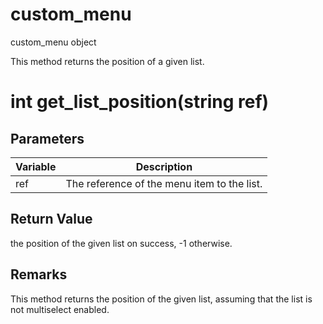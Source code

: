 # custom_menu

custom_menu object

  


This method returns the position of a given list.

# int get_list_position(string ref)

## Parameters

Variable| Description  
---|---  
ref | The reference of the menu item to the list.  
  
## Return Value

the position of the given list on success, -1 otherwise.

## Remarks

This method returns the position of the given list, assuming that the list is not multiselect enabled.
